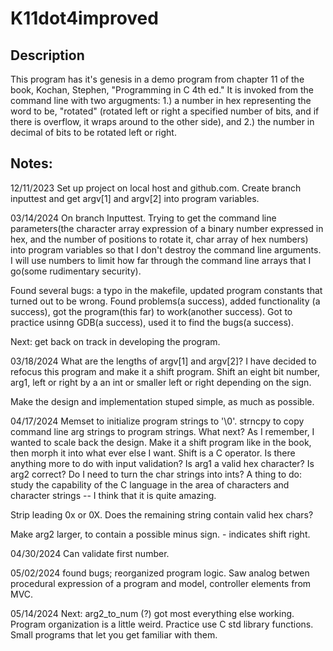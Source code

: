 # K11dot4improved
## Description
This program has it's genesis in a demo program from chapter 11 of the book,
Kochan, Stephen, "Programming in C 4th ed." It is invoked from the command
line with two argugments: 1.) a number in hex representing the word to be,
"rotated" (rotated left or right a specified number of bits, and if there is
overflow, it wraps around to the other side), and 2.) the number in decimal 
of bits to be rotated left or right.
## Notes:
12/11/2023
    Set up project on local host and github.com.
    Create branch inputtest and get argv[1] and argv[2] into program
variables.

03/14/2024
On branch Inputtest. Trying to get the command line parameters(the character 
array expression of a binary number expressed in hex, and the number of 
positions to rotate it, char array of hex numbers) into program variables so
that I don't destroy the command line arguments. I will use numbers to limit
how far through the command line arrays that I go(some rudimentary security).

Found several bugs: a typo in the makefile, updated program constants that 
turned out to be wrong. Found problems(a success), added functionality
(a success), got the program(this far) to work(another success). Got to 
practice usinng GDB(a success), used it to find the bugs(a success).

Next: get back on track in developing the program.

03/18/2024
What are the lengths of argv[1] and argv[2]?
I have decided to refocus this program and make it a shift program. Shift an
eight bit number, arg1, left or right by a an int or smaller left or right 
depending on the sign. 

Make the design and implementation stuped simple, as much as possible.

04/17/2024
Memset to initialize program strings to '\0'. strncpy to copy command line
arg strings to program strings. What next? As I remember, I wanted to scale
back the design. Make it a shift program like in the book, then morph it into
what ever else I want. Shift is a C operator. Is there anything more to do 
with input validation? Is arg1 a valid hex character? Is arg2 correct? Do I 
need to turn the char strings into ints? A thing to do: study the capability
of the C language in the area of characters and character strings -- I think
that it is quite amazing.

Strip leading 0x or 0X. Does the remaining string contain valid hex chars?

Make arg2 larger, to contain a possible minus sign. - indicates shift right.

04/30/2024
Can validate first number. 

05/02/2024
found bugs; reorganized program logic. Saw analog betwen procedural expression
of a program and model, controller elements from MVC.

05/14/2024
Next: arg2_to_num (?) 
got most everything else working. Program organization is a little weird.
Practice use C std library functions. Small programs that let you get familiar
with them.


























